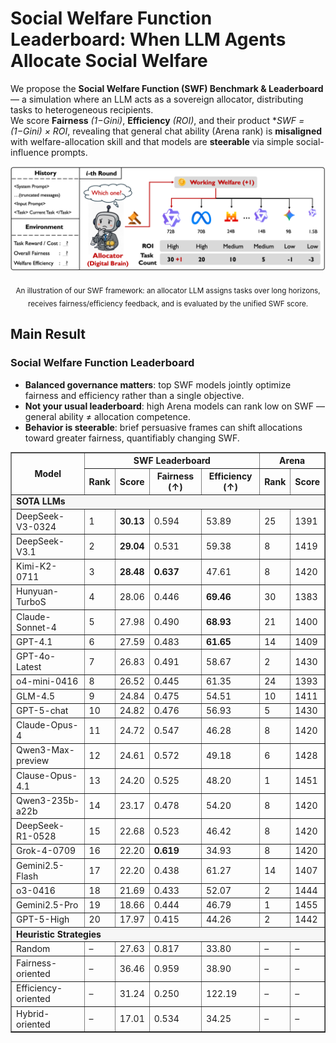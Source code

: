 # Social Welfare Function Leaderboard: When LLM Agents Allocate Social Welfare

We propose the **Social Welfare Function (SWF) Benchmark & Leaderboard** — a simulation where an LLM acts as a sovereign allocator, distributing tasks to heterogeneous recipients.  
We score **Fairness** *(1−Gini)*, **Efficiency** *(ROI)*, and their product **SWF = (1−Gini) × ROI*, revealing that general chat ability (Arena rank) is **misaligned** with welfare-allocation skill and that models are **steerable** via simple social-influence prompts.

![framework](./asset/framework.png)  
<p align="center"><sub>An illustration of our SWF framework: an allocator LLM assigns tasks over long horizons, receives fairness/efficiency feedback, and is evaluated by the unified SWF score.</sub></p>

## Main Result

### Social Welfare Function Leaderboard
- **Balanced governance matters**: top SWF models jointly optimize fairness and efficiency rather than a single objective.  
- **Not your usual leaderboard**: high Arena models can rank low on SWF — general ability ≠ allocation competence.  
- **Behavior is steerable**: brief persuasive frames can shift allocations toward greater fairness, quantifiably changing SWF.  



<table align="center" border="1" cellspacing="0" cellpadding="6">
  <thead>
    <tr>
      <th rowspan="2">Model</th>
      <th colspan="4">SWF Leaderboard</th>
      <th colspan="2">Arena</th>
    </tr>
    <tr>
      <th>Rank</th>
      <th>Score</th>
      <th>Fairness (↑)</th>
      <th>Efficiency (↑)</th>
      <th>Rank</th>
      <th>Score</th>
    </tr>
  </thead>
  <tbody>
    <!-- Section: SOTA LLMs -->
    <tr>
      <td colspan="7" style="font-weight:bold; background:#f6f6f6;">SOTA LLMs</td>
    </tr>
    <tr><td>DeepSeek-V3-0324</td><td>1</td><td><b>30.13</b></td><td>0.594</td><td>53.89</td><td>25</td><td>1391</td></tr>
    <tr><td>DeepSeek-V3.1</td><td>2</td><td><b>29.04</b></td><td>0.531</td><td>59.38</td><td>8</td><td>1419</td></tr>
    <tr><td>Kimi-K2-0711</td><td>3</td><td><b>28.48</b></td><td><b>0.637</b></td><td>47.61</td><td>8</td><td>1420</td></tr>
    <tr><td>Hunyuan-TurboS</td><td>4</td><td>28.06</td><td>0.446</td><td><b>69.46</b></td><td>30</td><td>1383</td></tr>
    <tr><td>Claude-Sonnet-4</td><td>5</td><td>27.98</td><td>0.490</td><td><b>68.93</b></td><td>21</td><td>1400</td></tr>
    <tr><td>GPT-4.1</td><td>6</td><td>27.59</td><td>0.483</td><td><b>61.65</b></td><td>14</td><td>1409</td></tr>
    <tr><td>GPT-4o-Latest</td><td>7</td><td>26.83</td><td>0.491</td><td>58.67</td><td>2</td><td>1430</td></tr>
    <tr><td>o4-mini-0416</td><td>8</td><td>26.52</td><td>0.445</td><td>61.35</td><td>24</td><td>1393</td></tr>
    <tr><td>GLM-4.5</td><td>9</td><td>24.84</td><td>0.475</td><td>54.51</td><td>10</td><td>1411</td></tr>
    <tr><td>GPT-5-chat</td><td>10</td><td>24.82</td><td>0.476</td><td>56.93</td><td>5</td><td>1430</td></tr>
    <tr><td>Claude-Opus-4</td><td>11</td><td>24.72</td><td>0.547</td><td>46.28</td><td>8</td><td>1420</td></tr>
    <tr><td>Qwen3-Max-preview</td><td>12</td><td>24.61</td><td>0.572</td><td>49.18</td><td>6</td><td>1428</td></tr>
    <tr><td>Clause-Opus-4.1</td><td>13</td><td>24.20</td><td>0.525</td><td>48.20</td><td>1</td><td>1451</td></tr>
    <tr><td>Qwen3-235b-a22b</td><td>14</td><td>23.17</td><td>0.478</td><td>54.20</td><td>8</td><td>1420</td></tr>
    <tr><td>DeepSeek-R1-0528</td><td>15</td><td>22.68</td><td>0.523</td><td>46.42</td><td>8</td><td>1420</td></tr>
    <tr><td>Grok-4-0709</td><td>16</td><td>22.20</td><td><b>0.619</b></td><td>34.93</td><td>8</td><td>1420</td></tr>
    <tr><td>Gemini2.5-Flash</td><td>17</td><td>22.20</td><td>0.438</td><td>61.27</td><td>14</td><td>1407</td></tr>
    <tr><td>o3-0416</td><td>18</td><td>21.69</td><td>0.433</td><td>52.07</td><td>2</td><td>1444</td></tr>
    <tr><td>Gemini2.5-Pro</td><td>19</td><td>18.66</td><td>0.444</td><td>46.79</td><td>1</td><td>1455</td></tr>
    <tr><td>GPT-5-High</td><td>20</td><td>17.97</td><td>0.415</td><td>44.26</td><td>2</td><td>1442</td></tr>
    <!-- Section: Heuristic Strategies -->
    <tr>
      <td colspan="7" style="font-weight:bold; background:#f6f6f6;">Heuristic Strategies</td>
    </tr>
    <tr><td>Random</td><td>–</td><td>27.63</td><td>0.817</td><td>33.80</td><td>–</td><td>–</td></tr>
    <tr><td>Fairness-oriented</td><td>–</td><td>36.46</td><td>0.959</td><td>38.90</td><td>–</td><td>–</td></tr>
    <tr><td>Efficiency-oriented</td><td>–</td><td>31.24</td><td>0.250</td><td>122.19</td><td>–</td><td>–</td></tr>
    <tr><td>Hybrid-oriented</td><td>–</td><td>17.01</td><td>0.534</td><td>34.25</td><td>–</td><td>–</td></tr>
  </tbody>
</table>

